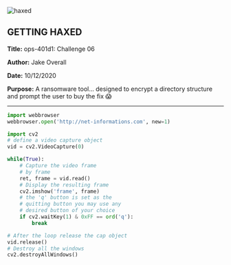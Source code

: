 ![haxed](../assets/haxed.png)

GETTING HAXED
---------------

**Title:** ops-401d1: Challenge 06

**Author:** Jake Overall

**Date:** 10/12/2020

**Purpose:** A ransomware tool... designed to encrypt a directory structure and prompt the user to buy the fix 😱

---
```py
import webbrowser
webbrowser.open('http://net-informations.com', new=1)

import cv2 
# define a video capture object 
vid = cv2.VideoCapture(0) 

while(True): 
	# Capture the video frame 
	# by frame 
	ret, frame = vid.read() 
	# Display the resulting frame 
	cv2.imshow('frame', frame) 
	# the 'q' button is set as the 
	# quitting button you may use any 
	# desired button of your choice 
	if cv2.waitKey(1) & 0xFF == ord('q'): 
		break

# After the loop release the cap object 
vid.release() 
# Destroy all the windows 
cv2.destroyAllWindows() 


```
